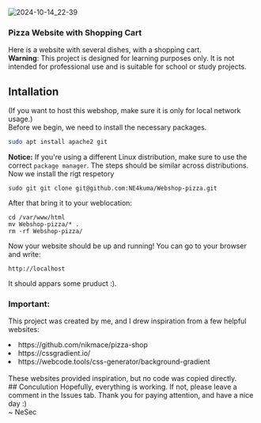 ![2024-10-14_22-39](https://github.com/user-attachments/assets/ddb16829-af5a-4b6f-aa25-980faf52dff8)
### Pizza Website with Shopping Cart
Here is a website with several dishes, with a shopping cart. <br>
**Warning**: This project is designed for learning purposes only. It is not intended for professional use and is suitable for school or study projects.

## Intallation
(If you want to host this webshop, make sure it is only for local network usage.) <br>
Before we begin, we need to install the necessary packages.
```bash
sudo apt install apache2 git
```
**Notice:** If you're using a different Linux distribution, make sure to use the correct `package manager`. The steps should be similar across distributions.<br>
Now we install the rigt respetory 
```
sudo git git clone git@github.com:NE4kuma/Webshop-pizza.git
```
After that bring it to your weblocation:
```
cd /var/www/html
mv Webshop-pizza/* .
rm -rf Webshop-pizza/
```
Now your website should be up and running! You can go to your browser and write: 
```
http://localhost
```
It should appars some pruduct :).

### Important:
This project was created by me, and I drew inspiration from a few helpful websites:
<li>https://github.com/nikmace/pizza-shop</li>
<li>https://cssgradient.io/</li>
<li>https://webcode.tools/css-generator/background-gradient</li> <br>
These websites provided inspiration, but no code was copied directly. <br>
## Conculution 
Hopefully, everything is working. If not, please leave a comment in the Issues tab. Thank you for paying attention, and have a nice day :)<br>
~ NeSec
